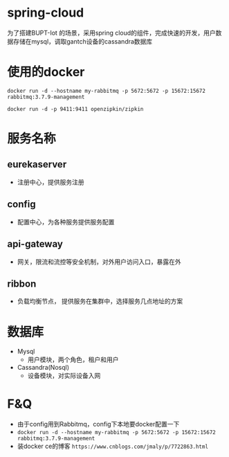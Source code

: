 # spring-cloud
为了搭建BUPT-Iot 的场景，采用spring cloud的组件，完成快速的开发，用户数据存储在mysql，调取gantch设备的cassandra数据库

# 使用的docker
```docker run -d --hostname my-rabbitmq -p 5672:5672 -p 15672:15672 rabbitmq:3.7.9-management```

```docker run -d -p 9411:9411 openzipkin/zipkin```

# 服务名称
## eurekaserver
  - 注册中心，提供服务注册

## config 
- 配置中心，为各种服务提供服务配置

## api-gateway
- 网关，限流和流控等安全机制，对外用户访问入口，暴露在外

## ribbon
- 负载均衡节点， 提供服务在集群中，选择服务几点地址的方案

# 数据库
- Mysql
   - 用户模块，两个角色，租户和用户
- Cassandra(Nosql)
   - 设备模块，对实际设备入网
   
# F&Q
- 由于config用到Rabbitmq，config下本地要docker配置一下
- ```docker run -d --hostname my-rabbitmq -p 5672:5672 -p 15672:15672 rabbitmq:3.7.9-management```
- 装docker ce的博客 ```https://www.cnblogs.com/jmaly/p/7722863.html```
